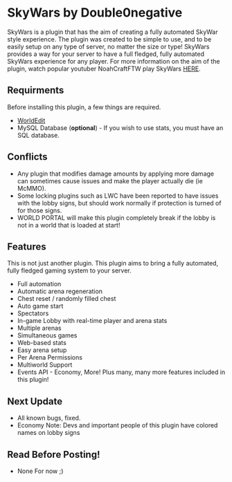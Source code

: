 SkyWars by Double0negative
=================================
SkyWars is a plugin that has the aim of creating a fully automated SkyWar style experience. The plugin was created to be simple to use, and to be easily setup on any type of server, no matter the size or type! SkyWars provides a way for your server to have a full fledged, fully automated SkyWars experience for any player. For more information on the aim of the plugin, watch popular youtuber NoahCraftFTW play SkyWars [HERE](http://www.youtube.com/watch?v=BT96wdT3JEU).

Requirments
-----------
Before installing this plugin, a few things are required.
 - [WorldEdit](http://dev.bukkit.org/server-mods/worldedit/)
 - MySQL Database (**optional**) - If you wish to use stats, you must have an SQL database.

Conflicts
---------
 - Any plugin that modifies damage amounts by applying more damage can sometimes cause issues and make the player actually die (ie McMMO).
 - Some locking plugins such as LWC have been reported to have issues with the lobby signs, but should work normally if protection is turned of for those signs.
 - WORLD PORTAL will make this plugin completely break if the lobby is not in a world that is loaded at start!  

Features
--------
This is not just another plugin. This plugin aims to bring a fully automated, fully fledged gaming system to your server.
 - Full automation
 - Automatic arena regeneration
 - Chest reset / randomly filled chest
 - Auto game start
 - Spectators
 - In-game Lobby with real-time player and arena stats
 - Multiple arenas
 - Simultaneous games
 - Web-based stats
 - Easy arena setup
 - Per Arena Permissions
 - Multiworld Support
 - Events API - Economy, More!
Plus many, many more features included in this plugin!

Next Update
-----------
 - All known bugs, fixed.
 - Economy
Note: Devs and important people of this plugin have colored names on lobby signs

Read Before Posting!
--------------------
 - None For now ;)
